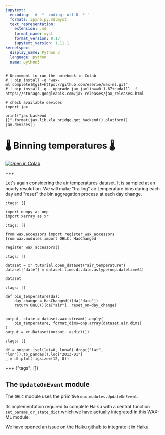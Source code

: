 ```yaml
---
jupytext:
  encoding: '# -*- coding: utf-8 -*-'
  formats: ipynb,py,md:myst
  text_representation:
    extension: .md
    format_name: myst
    format_version: 0.13
    jupytext_version: 1.11.1
kernelspec:
  display_name: Python 3
  language: python
  name: python3
---
```


```{code-cell} ipython3
# Uncomment to run the notebook in Colab
# ! pip install -q "wax-ml[complete]@git+https://github.com/eserie/wax-ml.git"
# ! pip install -q --upgrade jax jaxlib==0.1.67+cuda111 -f https://storage.googleapis.com/jax-releases/jax_releases.html
```

```{code-cell} ipython3
# check available devices
import jax
```

```{code-cell} ipython3
print("jax backend {}".format(jax.lib.xla_bridge.get_backend().platform))
jax.devices()
```

# 🌡 Binning temperatures 🌡

[![Open in Colab](https://colab.research.google.com/assets/colab-badge.svg)](https://colab.research.google.com/github/eserie/wax-ml/blob/main/docs/notebooks/03_ohlc_temperature.ipynb)

+++

Let's again considering the air temperatures dataset.
It is sampled at an hourly resolution.
We will make "trailing" air temperature bins during each day and "reset" the bin
aggregation process at each day change.

```{code-cell} ipython3
:tags: []

import numpy as onp
import xarray as xr
```

```{code-cell} ipython3
:tags: []

from wax.accessors import register_wax_accessors
from wax.modules import OHLC, HasChanged

register_wax_accessors()
```

```{code-cell} ipython3
:tags: []

dataset = xr.tutorial.open_dataset("air_temperature")
dataset["date"] = dataset.time.dt.date.astype(onp.datetime64)
```

```{code-cell} ipython3
dataset
```

```{code-cell} ipython3
:tags: []

def bin_temperature(da):
    day_change = HasChanged()(da["date"])
    return OHLC()(da["air"], reset_on=day_change)


output, state = dataset.wax.stream().apply(
    bin_temperature, format_dims=onp.array(dataset.air.dims)
)
output = xr.Dataset(output._asdict())
```

```{code-cell} ipython3
:tags: []

df = output.isel(lat=0, lon=0).drop(["lat", "lon"]).to_pandas().loc["2013-01"]
_ = df.plot(figsize=(12, 8))
```

+++ {"tags": []}

## The `UpdateOnEvent` module

The `OHLC` module uses the primitive `wax.modules.UpdateOnEvent`.

Its implementation required to complete Haiku with a central function
`set_params_or_state_dict` which we have actually integrated in this WAX-ML module.

We have opened an [issue on the Haiku github](https://github.com/deepmind/dm-haiku/issues/126)
to integrate it in Haiku.
